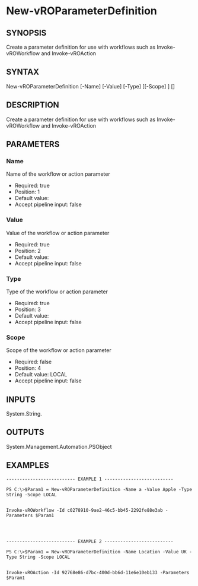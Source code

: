 # New-vROParameterDefinition

## SYNOPSIS
    
Create a parameter definition for use with workflows such as Invoke-vROWorkflow and Invoke-vROAction

## SYNTAX
 New-vROParameterDefinition [-Name] <String> [-Value] <String> [-Type] <String> [[-Scope] <String>] [<CommonParameters>]    

## DESCRIPTION

Create a parameter definition for use with workflows such as Invoke-vROWorkflow and Invoke-vROAction

## PARAMETERS


### Name

Name of the workflow or action parameter

* Required: true
* Position: 1
* Default value: 
* Accept pipeline input: false

### Value

Value of the workflow or action parameter

* Required: true
* Position: 2
* Default value: 
* Accept pipeline input: false

### Type

Type of the workflow or action parameter

* Required: true
* Position: 3
* Default value: 
* Accept pipeline input: false

### Scope

Scope of the workflow or action parameter

* Required: false
* Position: 4
* Default value: LOCAL
* Accept pipeline input: false

## INPUTS

System.String.

## OUTPUTS

System.Management.Automation.PSObject

## EXAMPLES
```
-------------------------- EXAMPLE 1 --------------------------

PS C:\>$Param1 = New-vROParameterDefinition -Name a -Value Apple -Type String -Scope LOCAL


Invoke-vROWorkflow -Id c0278910-9ae2-46c5-bb45-2292fe88e3ab -Parameters $Param1




-------------------------- EXAMPLE 2 --------------------------

PS C:\>$Param1 = New-vROParameterDefinition -Name Location -Value UK -Type String -Scope LOCAL


Invoke-vROAction -Id 92768e86-d7bc-400d-bb6d-11e6e10eb133 -Parameters $Param1
```


